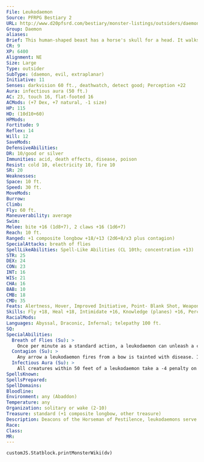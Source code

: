 ```yaml
---
File: Leukodaemon
Source: PFRPG Bestiary 2
URL: http://www.d20pfsrd.com/bestiary/monster-listings/outsiders/daemons/leukodaemon
Group: Daemon
aliases: 
Brief: This human-shaped beast has a horse's skull for a head. It walks on cracked hooves and bears the rotting wings of a carrion bird.
CR: 9
XP: 6400
Alignment: NE
Size: Large
Type: outsider
SubType: (daemon, evil, extraplanar)
Initiative: 11
Senses: darkvision 60 ft., deathwatch, detect good; Perception +22
Aura: infectious aura (50 ft.)
AC: 23, touch 16, flat-footed 16
ACMods: (+7 Dex, +7 natural, -1 size)
HP: 115
HD: (10d10+60)
HPMods: 
Fortitude: 9
Reflex: 14
Will: 12
SaveMods: 
DefensiveAbilities: 
DR: 10/good or silver
Immunities: acid, death effects, disease, poison
Resist: cold 10, electricity 10, fire 10
SR: 20
Weaknesses: 
Space: 10 ft.
Speed: 30 ft.
MoveMods: 
Burrow: 
Climb: 
Fly: 60 ft.
Maneuverability: average
Swim: 
Melee: bite +16 (1d8+7), 2 claws +16 (1d6+7)
Reach: 10 ft.
Ranged: +1 composite longbow +18/+13 (2d6+8/x3 plus contagion)
SpecialAttacks: breath of flies
SpellLikeAbilities: Spell-Like Abilities (CL 10th; concentration +13)  Constant-deathwatch, detect good   At Will-contagion (DC 17), dispel magic, greater teleport (self plus 50 lbs. of objects only)   1/day-harm (DC 19), summon (level 3, 1 leukodaemon only, 35%)
STR: 25
DEX: 24
CON: 23
INT: 16
WIS: 21
CHA: 16
BAB: 10
CMB: 18
CMD: 35
Feats: Alertness, Hover, Improved Initiative, Point- Blank Shot, Weapon Focus (longbow)
Skills: Fly +18, Heal +18, Intimidate +16, Knowledge (planes) +16, Perception +22, Sense Motive +22, Stealth +16, Survival +15, Use Magic Device +16
RacialMods: 
Languages: Abyssal, Draconic, Infernal; telepathy 100 ft.
SQ: 
SpecialAbilities:
  Breath of Flies (Su): >
    Once per minute as a standard action, a leukodaemon can unleash a cloud of corpse-bloated, biting black flies in a 20-foot cone. Those caught in the cone take 8d6 points of slashing damage. A DC 21 Reflex save halves this damage. Those who take any damage are also sickened for 1 minute. In addition, the flies linger for 1d4+1 rounds, congealing into a buzzing 20-foot-square cloud centered on the cone's original point of origin. Any creature that ends its turn in this cloud must make a DC 21 Reflex save to avoid taking 4d6 points of damage and becoming sickened for 1 minute. This cloud of flies may be dispersed by any area effect that does damage or creates wind of at least strong wind force. All daemons are immune to this effect. The save DCs are Constitution-based.
  Contagion (Su): >
    Any arrow a leukodaemon fires from a bow is tainted with disease. If a creature is damaged by a leukodaemon's arrow, it must make a DC 19 Fortitude save or be affected as if by the spell contagion. A leukodaemon can manifest arrows at will and never runs out of ammunition.
  Infectious Aura (Su): >
    All creatures within 50 feet of a leukodaemon take a -4 penalty on Fortitude saves against disease effects.
SpellsKnown: 
SpellsPrepared: 
SpellDomains: 
Bloodline: 
Environment: any (Abaddon)
Temperature: any
Organization: solitary or wake (2-10)
Treasure: standard (+1 composite longbow, other treasure)
Description: Deacons of the Horseman of Pestilence, leukodaemons serve their lord in Abaddon as well as across the planes by spreading plagues and pandemics.  Leukodaemons stand upward of 14 feet tall but weigh just over 200 pounds. The skulls that serve as their heads can be replaced with any skulls, yet these creatures choose horse skulls to show their loyalty to the Horsemen. The creature's true head is merely a blistered knob between its shoulders.
Race: 
Class: 
MR: 
---
```

```dataviewjs
customJS.Statblock.printMonsterWiki(dv)
```
